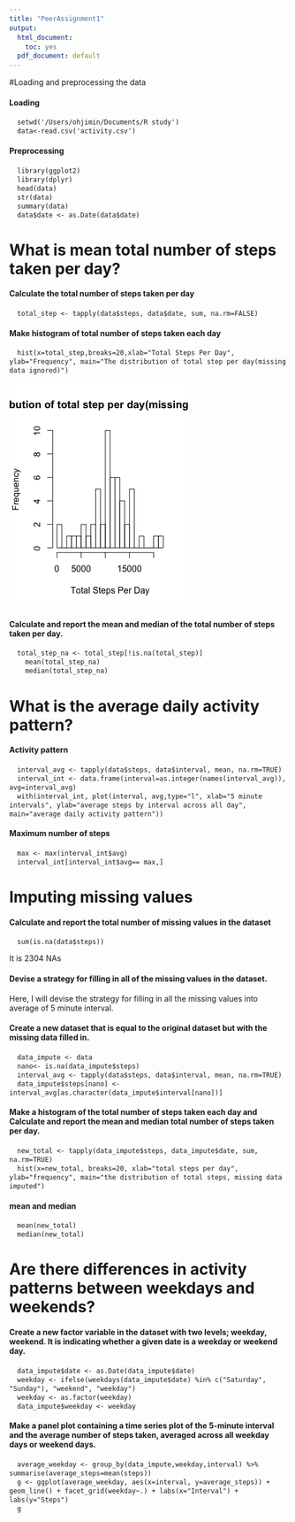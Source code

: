```yaml
---
title: "PeerAssignment1"
output:
  html_document: 
    toc: yes
  pdf_document: default
---
```

#Loading and preprocessing the data
#### Loading
```{r, echo=TRUE}
  setwd('/Users/ohjimin/Documents/R study')
  data<-read.csv('activity.csv')
```
#### Preprocessing 
```{r, echo=TRUE}
  library(ggplot2)
  library(dplyr)
  head(data)
  str(data)
  summary(data)
  data$date <- as.Date(data$date)
```
# What is mean total number of steps taken per day?
#### Calculate the total number of steps taken per day 
```{r, echo=TRUE}
  total_step <- tapply(data$steps, data$date, sum, na.rm=FALSE)
```
#### Make histogram of total number of steps taken each day
```{r, echo=TRUE}
  hist(x=total_step,breaks=20,xlab="Total Steps Per Day", ylab="Frequency", main="The distribution of total step per day(missing data ignored)")
```
![plot of chunk 1](figures/1.png)

#### Calculate and report the mean and median of the total number of steps taken per day.
```{r, echo=TRUE}
  total_step_na <- total_step[!is.na(total_step)]
    mean(total_step_na)
    median(total_step_na)
```
# What is the average daily activity pattern?
#### Activity pattern 
```{r, echo=TRUE}
  interval_avg <- tapply(data$steps, data$interval, mean, na.rm=TRUE)
  interval_int <- data.frame(interval=as.integer(names(interval_avg)), avg=interval_avg)
  with(interval_int, plot(interval, avg,type="l", xlab="5 minute intervals", ylab="average steps by interval across all day", main="average daily activity pattern"))
```

#### Maximum number of steps
```{r, echo=TRUE}
  max <- max(interval_int$avg)
  interval_int[interval_int$avg== max,]
```
# Imputing missing values
#### Calculate and report the total number of missing values in the dataset
```{r, echo=TRUE}
  sum(is.na(data$steps))
```
It is 2304 NAs  

#### Devise a strategy for filling in all of the missing values in the dataset.
Here, I will devise the strategy for filling in all the missing values into average of 5 minute interval.
#### Create a new dataset that is equal to the original dataset but with the missing data filled in.
```{r, echo=TRUE}
  data_impute <- data
  nano<- is.na(data_impute$steps)
  interval_avg <- tapply(data$steps, data$interval, mean, na.rm=TRUE)
  data_impute$steps[nano] <- interval_avg[as.character(data_impute$interval[nano])]
```
#### Make a histogram of the total number of steps taken each day and Calculate and report the mean and median total number of steps taken per day. 
```{r, echo=TRUE}
  new_total <- tapply(data_impute$steps, data_impute$date, sum, na.rm=TRUE)
  hist(x=new_total, breaks=20, xlab="total steps per day", ylab="frequency", main="the distribution of total steps, missing data imputed")
```

#### mean and median
```{r, echo=TRUE}
  mean(new_total)
  median(new_total)
```
# Are there differences in activity patterns between weekdays and weekends?
#### Create a new factor variable in the dataset with two levels; weekday, weekend. It is indicating whether a given date is a weekday or weekend day.
```{r, echo=TRUE}
  data_impute$date <- as.Date(data_impute$date)
  weekday <- ifelse(weekdays(data_impute$date) %in% c("Saturday", "Sunday"), "weekend", "weekday")
  weekday <- as.factor(weekday)
  data_impute$weekday <- weekday
```
#### Make a panel plot containing a time series plot of the 5-minute interval and the average number of steps taken, averaged across all weekday days or weekend days.
```{r, echo=TRUE}
  average_weekday <- group_by(data_impute,weekday,interval) %>% summarise(average_steps=mean(steps))
  g <- ggplot(average_weekday, aes(x=interval, y=average_steps)) + geom_line() + facet_grid(weekday~.) + labs(x="Interval") + labs(y="Steps")
  g
```
